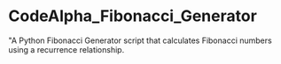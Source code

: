 # CodeAlpha_Fibonacci_Generator
"A Python Fibonacci Generator script that calculates Fibonacci numbers using a recurrence relationship.
